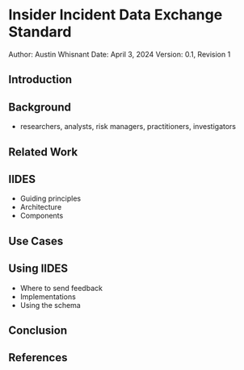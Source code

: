 # Insider Incident Data Exchange Standard
Author: Austin Whisnant
Date: April 3, 2024
Version: 0.1, Revision 1

## Introduction

## Background

- researchers, analysts, risk managers, practitioners, investigators

## Related Work

## IIDES
- Guiding principles
- Architecture
- Components

## Use Cases

## Using IIDES
- Where to send feedback
- Implementations
- Using the schema

## Conclusion

## References


